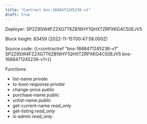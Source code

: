 ```yaml
---
title: "Contract bns-1668471245236-v1"
draft: true
---
```

Deployer: SP2Z9SW4FZ2XG7T6ZB16HY1QHXTZRPXKG4C50EJV5


 



Block height: 83459 (2022-11-15T00:47:58.000Z)

Source code: {{<contractref "bns-1668471245236-v1" SP2Z9SW4FZ2XG7T6ZB16HY1QHXTZRPXKG4C50EJV5 bns-1668471245236-v1>}}

Functions:

* list-name _private_
* to-bool-response _private_
* change-price _public_
* purchase-name _public_
* unlist-name _public_
* get-current-name _read_only_
* get-listing _read_only_
* is-admin _read_only_
